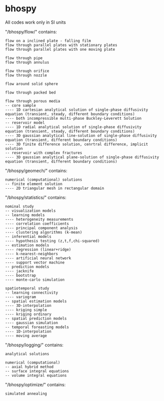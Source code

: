 # bhospy

All codes work only in SI units

"/bhospy/flow/" contains:

    flow on a inclined plate - falling film
    flow through parallel plates with stationary plates
    flow through parallel plates with one moving plate
    
    flow through pipe
    flow through annulus
    
    flow through orifice
    flow through nozzle
    
    flow around solid sphere
    
    flow through packed bed
    
    flow through porous media
    -- core sample
    ---- 1D cartesian analytical solution of single-phase diffusivity equation (transient, steady, different boundary conditions)
    ---- both incompressible multi-phase Buckley-Leverett Solution
    -- reservoir model
    ---- 1D radial analytical solution of single-phase diffusivity equation (transient, steady, different boundary conditions)
    ---- 3D gaussian analytical line-solution of single-phase diffusivity equation (transient, different boundary conditions)
    ---- 3D finite difference solution, cenrtral difference, implicit solution
    -- reservoir with complex fractures
    ---- 3D gaussian analytical plane-solution of single-phase diffusivity equation (transient, different boundary conditions)

"/bhospy/geomech/" contains:

    numerical (computational) solutions
    -- finite element solution
    ---- 2D triangular mesh in rectangular domain
	
"/bhospy/statistics/" contains:

    nominal study
    -- visualization models
    -- learning models
    ---- heterogeneity measurements
    ---- correlation coefficients
    ---- principal component analysis
    ---- clustering algorithms (k-mean)
    -- inferential models
    ---- hypothesis testing (z,t,f,chi-squared)
    -- estimation models
    ---- regression (linear+ridge)
    ---- k-nearest-neighbors
    ---- artificial neural network
    ---- support vector machine
    -- prediction models
    ---- jacknife
    ---- bootstrap
    ---- monte-carlo simulation
    
    spatiotemporal study
    -- learning connectivity
    ---- variogram
    -- spatial estimation models
    ---- 3D-interpolation
    ---- kriging simple
    ---- kriging ordinary
    -- spatial prediction models
    ---- gaussian simulation
    -- temporal foreasting models
    ---- 1D-interpolation
    ---- moving average
    
"/bhospy/logging/" contains:

    analytical solutions
    
    numerical (computational)
    -- axial hybrid method
    -- surface integral equations
    -- volume integral equations
	
"/bhospy/optimize/" contains:

    simulated annealing

